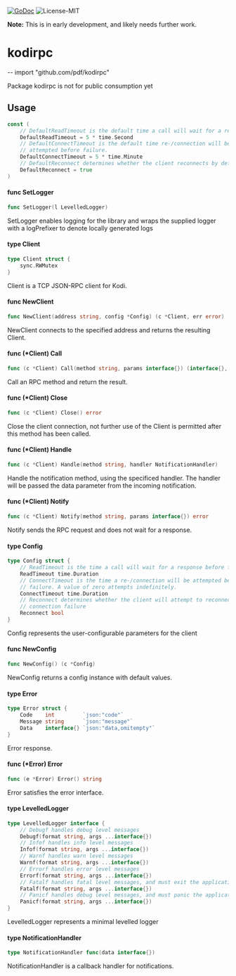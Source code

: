 [![GoDoc](https://godoc.org/github.com/pdf/kodirpc?status.svg)](http://godoc.org/github.com/pdf/kodirpc) ![License-MIT](http://img.shields.io/badge/license-MIT-red.svg)

__Note:__ This is in early development, and likely needs further work.

# kodirpc
--
    import "github.com/pdf/kodirpc"

Package kodirpc is not for public consumption yet

## Usage

```go
const (
	// DefaultReadTimeout is the default time a call will wait for a response.
	DefaultReadTimeout = 5 * time.Second
	// DefaultConnectTimeout is the default time re-/connection will be
	// attempted before failure.
	DefaultConnectTimeout = 5 * time.Minute
	// DefaultReconnect determines whether the client reconnects by default.
	DefaultReconnect = true
)
```

#### func  SetLogger

```go
func SetLogger(l LevelledLogger)
```
SetLogger enables logging for the library and wraps the supplied logger with a
logPrefixer to denote locally generated logs

#### type Client

```go
type Client struct {
	sync.RWMutex
}
```

Client is a TCP JSON-RPC client for Kodi.

#### func  NewClient

```go
func NewClient(address string, config *Config) (c *Client, err error)
```
NewClient connects to the specified address and returns the resulting Client.

#### func (*Client) Call

```go
func (c *Client) Call(method string, params interface{}) (interface{}, error)
```
Call an RPC method and return the result.

#### func (*Client) Close

```go
func (c *Client) Close() error
```
Close the client connection, not further use of the Client is permitted after
this method has been called.

#### func (*Client) Handle

```go
func (c *Client) Handle(method string, handler NotificationHandler)
```
Handle the notification method, using the specificed handler. The handler will
be passed the data parameter from the incoming notification.

#### func (*Client) Notify

```go
func (c *Client) Notify(method string, params interface{}) error
```
Notify sends the RPC request and does not wait for a response.

#### type Config

```go
type Config struct {
	// ReadTimeout is the time a call will wait for a response before failure.
	ReadTimeout time.Duration
	// ConnectTimeout is the time a re-/connection will be attempted before
	// failure. A value of zero attempts indefinitely.
	ConnectTimeout time.Duration
	// Reconnect determines whether the client will attempt to reconnect on
	// connection failure
	Reconnect bool
}
```

Config represents the user-configurable parameters for the client

#### func  NewConfig

```go
func NewConfig() (c *Config)
```
NewConfig returns a config instance with default values.

#### type Error

```go
type Error struct {
	Code    int         `json:"code"`
	Message string      `json:"message"`
	Data    interface{} `json:"data,omitempty"`
}
```

Error response.

#### func (*Error) Error

```go
func (e *Error) Error() string
```
Error satisfies the error interface.

#### type LevelledLogger

```go
type LevelledLogger interface {
	// Debugf handles debug level messages
	Debugf(format string, args ...interface{})
	// Infof handles info level messages
	Infof(format string, args ...interface{})
	// Warnf handles warn level messages
	Warnf(format string, args ...interface{})
	// Errorf handles error level messages
	Errorf(format string, args ...interface{})
	// Fatalf handles fatal level messages, and must exit the application
	Fatalf(format string, args ...interface{})
	// Panicf handles debug level messages, and must panic the application
	Panicf(format string, args ...interface{})
}
```

LevelledLogger represents a minimal levelled logger

#### type NotificationHandler

```go
type NotificationHandler func(data interface{})
```

NotificationHandler is a callback handler for notifications.
